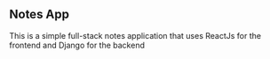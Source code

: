 ## Notes App

This is a simple full-stack notes application that uses ReactJs for the frontend and Django for the backend